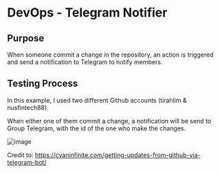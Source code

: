 # DevOps - Telegram Notifier

## Purpose

When someone commit a change in the repository, an action is triggered and send a notification to Telegram to notify members.


## Testing Process

In this example, I used two different Github accounts (tirahlim & nusfintech88).

When either one of them commit a change, a notification will be send to Group Telegram, with the id of the one who make the changes.

![image](https://user-images.githubusercontent.com/107233218/205590027-0a2b16ef-4385-41ea-af33-4d897eda57b8.png)



Credit to: https://cyaninfinite.com/getting-updates-from-github-via-telegram-bot/
